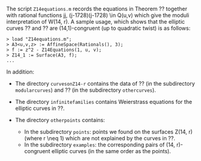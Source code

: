 The script `Z14equations.m` records the equations in Theorem ?? together with rational functions jj, (j-1728)(j-1728) \\in Q(u,v) which give the moduli interpretation of W(14, r). A sample usage, which shows that the elliptic curves ?? and ?? are (14,1)-congruent (up to quadratic twist) is as follows:
```
> load "Z14equations.m";
> A3<u,v,z> := AffineSpace(Rationals(), 3);
> f := z^2 - Z14Equations(1, u, v);
> Z14_1 := Surface(A3, f);
...
```

In addition:
- The directory `curvesonZ14-r` contains the data of ?? (in the subdirectory `modularcurves`) and ?? (in the subdirectory `othercurves`).
  
- The directory `infinitefamilies` contains Weierstrass equations for the elliptic curves in ??.
  
- The directory `otherpoints` contains: 
  - In the subdirectory `points`: points we found on the surfaces Z(14, r) (where r \\neq 1) which are not explained by the curves in ??. 
  - In the subdirectory `examples`: the corresponding pairs of (14, r)-congruent elliptic curves (in the same order as the points).